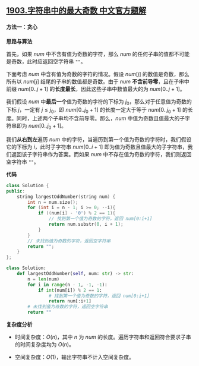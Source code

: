 ## [1903.字符串中的最大奇数 中文官方题解](https://leetcode.cn/problems/largest-odd-number-in-string/solutions/100000/zi-fu-chuan-zhong-de-zui-da-qi-shu-by-le-xggo)
#### 方法一：贪心


**思路与算法**

首先，如果 $\textit{num}$ 中不含有值为奇数的字符，那么 $\textit{num}$ 的任何子串的值都不可能是奇数，此时应返回空字符串 $\texttt{""}$。

下面考虑 $\textit{num}$ 中含有值为奇数的字符的情况。假设 $\textit{num}[j]$ 的数值是奇数，那么所有以 $\textit{num}[j]$ 结尾的子串的数值都是奇数。由于 $\textit{num}$ **不含前导零**，且在子串中前缀 $\textit{num}[0..j+1]$ 的**长度最长**，因此这些子串中数值最大的为 $\textit{num}[0..j+1]$。

我们假设 $\textit{num}$ 中**最后一个**值为奇数的字符的下标为 $j_0$，那么对于任意值为奇数的下标 $j$，一定有 $j \le j_0$，即 $\textit{num}[0..j_0+1]$ 的长度一定大于等于 $\textit{num}[0..j_0+1]$ 的长度。同时，上述两个子串均不含前导零。那么，$\textit{num}$ 中值为奇数且值最大的子字符串即为 $\textit{num}[0..j_0+1]$。

我们**从右到左**遍历 $\textit{num}$ 中的字符，当遍历到第一个值为奇数的字符时，我们假设它的下标为 $i$，此时子字符串 $\textit{num}[0..i+1]$ 即为值为奇数且值最大的子字符串，我们返回该子字符串作为答案。而如果 $\textit{num}$ 中不存在值为奇数的字符，我们则返回空字符串 $\texttt{""}$。

**代码**

```C++ [sol1-C++]
class Solution {
public:
    string largestOddNumber(string num) {
        int n = num.size();
        for (int i = n - 1; i >= 0; --i){
            if ((num[i] - '0') % 2 == 1){
                // 找到第一个值为奇数的字符，返回 num[0:i+1]
                return num.substr(0, i + 1);
            }
        }
        // 未找到值为奇数的字符，返回空字符串
        return "";
    }
};
```

```Python [sol1-Python3]
class Solution:
    def largestOddNumber(self, num: str) -> str:
        n = len(num)
        for i in range(n - 1, -1, -1):
            if int(num[i]) % 2 == 1:
                # 找到第一个值为奇数的字符，返回 num[0:i+1]
                return num[:i+1]
        # 未找到值为奇数的字符，返回空字符串
        return ""
```

**复杂度分析**

- 时间复杂度：$O(n)$，其中 $n$ 为 $\textit{num}$ 的长度。遍历字符串和返回符合要求子串的时间复杂度均为 $O(n)$。

- 空间复杂度：$O(1)$，输出字符串不计入空间复杂度。